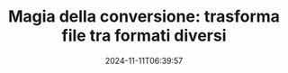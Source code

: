 ---
############################# Static ##########################
layout: "family"
date: 2024-11-11T06:39:57
draft: false

product: "Conversion"
product_tag: "conversion"

############################# Head ############################
head_title: "API del Convertitore di File | API On Premise e servizio online"
head_description: "Converti facilmente e gratuitamente file Word, PDF, Excel, PowerPoint o immagine"

############################# Header ##########################
title: "Magia della conversione: trasforma file tra formati diversi"
description: |
  Converti senza sforzo documenti da vari formati di origine a diversi formati di destinazione. Goditi una vasta gamma di conversioni supportate senza software aggiuntivo, come MS Office, Apache Open Office, Adobe Acrobat Reader e altro ancora.

  Carica documenti da varie fonti, inclusi file, flussi, URL, server FTP, Amazon S3, Azure Blob Storage e altro ancora.

  Utilizza qualsiasi tipo di memorizzazione nella cache, come Amazon S3, Dropbox, Google Drive, Windows Azure, Redis o altri, implementando le interfacce necessarie.

############################# Platforms ############################
supported_platforms:
  enable: true  
  head_title: "Scegli la tua piattaforma"
  title: "Piattaforme supportate"
  description: "La libreria GroupDocs.Conversion supporta i seguenti sistemi operativi e framework"
  details_link_title: "Per saperne di più"
  items:
    # supported_platforms loop
    - title: ".NET"
      description: "GroupDocs.Conversion for .NET"
      color: "blue"
      tag: "net"
      link: "/conversion/net/"
      features_link: "https://docs.groupdocs.com/conversion/net/system-requirements/"
      features:
        # features loop
        - content: ".NET Framework 4.6.2+  <br>  .NET Core 3.1  <br>  .NET 6+"
          rows: "3"
        # features loop
        - content: "Windows, Linux"
          rows: "1"
        # features loop
        - content: "Più di 3.000 coppie di conversione"
          rows: "1"        
    
    # supported_platforms loop
    - title: "Java"
      description: "GroupDocs.Conversion for Java"
      color: "red"
      tag: "java"
      link: "/conversion/java/"
      features_link: "https://docs.groupdocs.com/conversion/java/system-requirements/"
      features:
        # features loop
        - content: "J2SE 8.0 (1.8)+"
          rows: "3"
        # features loop
        - content:  "Windows, Linux, macOS"
          rows: "1"       
        # features loop
        - content: "Più di 3.000 coppie di conversione"
          rows: "1"        

    # supported_platforms loop
    - title: "Node.js"
      description: "GroupDocs.Conversion for Node.js"
      color: "green"
      tag: "nodejs-java"
      link: "/conversion/nodejs-java/"
      features_link: "https://docs.groupdocs.com/conversion/nodejs-java/system-requirements/"
      features:
        # features loop
        - content: "Node.js 16+  <br>  and J2SE 8.0 (1.8)+"
          rows: "3"
        # features loop
        - content:  "Windows, Linux, macOS"
          rows: "1"
        # features loop
        - content:  "Più di 3.000 coppie di conversione"
          rows: "1"

    # supported_platforms loop
    - title: "Python"
      description: "GroupDocs.Conversion for Python"
      color: "yellow"
      tag: "python-net"
      link: "/conversion/python-net/"
      features_link: "https://docs.groupdocs.com/conversion/python-net/system-requirements/"
      features:
        # features loop
        - content: "Python 3.9+  <br>  and .Net 6+"
          rows: "3"
        # features loop
        - content:  "Windows, macOS"
          rows: "1"
        # features loop
        - content:  "Più di 3.000 coppie di conversione"
          rows: "1"


############################# Features ############################

features:
  enable: true
  title: "Set di funzionalità di GroupDocs.Conversion"
  description: "API per convertire file tra tipi multipli come HTML, PDF, Word, Excel, PNG e molti altri senza software di terze parti."

  items:
    # feature loop
    - icon: "convert"
      title: "Converti documenti e immagini"
      content: "Trasforma file da diverse fonti in vari formati di destinazione."

    # feature loop
    - icon: "password"
      title: "Apri documenti protetti"
      content: "Specificare una password per aprire documenti crittografati."

    # feature loop
    - icon: "load"
      title: "Carica file da qualsiasi luogo"
      content: "Carica documenti da vari file, URL, server FTP, Amazon S3 e altro ancora."
    
    # feature loop
    - icon: "settings"
      title: "Gestisci impostazioni di output"
      content: "Ruota e riordina pagine, specifica se rendere note e commenti."


############################# Code samples ############################
code_samples:
  enable: true
  title: "Esempi di codice di GroupDocs.Conversion"
  description: "Alcuni casi d'uso delle operazioni tipiche di GroupDocs.Conversion in C#, Java, TypeScript, Python"
  items:
    # code sample loop
    - title: "Converti PDF in DOCX in poche righe di codice"
      content: |
       Con GroupDocs.Conversion, puoi convertire un file PDF in DOCX senza sforzo - tutto ciò di cui hai bisogno sono solo un paio di righe di codice. Non richiede nemmeno software di terze parti come Microsoft Word o Adobe Acrobat. Ecco un esempio di come può essere raggiunto:
      samples:
        - language: "C#"
          color: "blue"
          content: |
            ```csharp {style=abap}   
            // Carica il file PDF di origine
            using (var converter = new GroupDocs.Conversion.Converter("sample.pdf"))
            {
                // Imposta le opzioni di conversione per il formato DOCX
                var options = new WordProcessingConvertOptions();
                // Converti in formato DOCX
                converter.Convert("converted.docx", options);
            }
            ```
        - language: "Java"
          color: "red"
          content: |
            ```java {style=abap}   
            import com.groupdocs.conversion.Converter;
            import com.groupdocs.conversion.options.convert.WordProcessingConvertOptions;
            ...
            // Carica il file PDF di origine
            Converter converter = new Converter("sample.pdf");
            // Imposta le opzioni di conversione per il formato DOCX
            WordProcessingConvertOptions options = new WordProcessingConvertOptions();
            // Converti in formato DOCX
            converter.convert("converted.docx", options);
            ```
        - language: "TypeScript"
          color: "green"
          content: |
            ```javascript {style=abap}  
            // Carica il file PDF di origine
            const converter = new groupdocs.conversion.Converter("sample.pdf");
            // Imposta le opzioni di conversione per il formato DOCX
            const options = new groupdocs.conversion.WordProcessingConvertOptions();
            // Converti in formato DOCX
            converter.convert("converted.docx", options);
            ```
        - language: "Python"
          color: "yellow"
          content: |
            ```python {style=abap}  
            # Carica il file PDF di origine
            converter = Converter("sample.pdf")
            # Imposta le opzioni di conversione per il formato DOCX
            convert_options = WordProcessingConvertOptions()
            # Converti in formato DOCX
            converter.convert("converted.docx", convert_options);
            ```


############################# Formats ############################
formats:
  enable: true
  title:  "Più di 60 formati di file supportati"
  description: "GroupDocs.Conversion supporta operazioni con i formati di file più popolari."


############################# Metrics ############################

metrics:
  enable: true
  title: "Metriche approfondite e insights statistici"
  description: "Approfondisci una dettagliata analisi delle nostre cifre chiave, fornendo metriche e insights statistici esaustivi sui nostri successi, impatto e crescita."

  items:
    # metrics loop
    - number: "3K+"
      title: "Coppie di conversione supportate"
      content: "Converti facilmente file tra migliaia di coppie supportate - Microsoft Office, PDF, immagini, video, audio e database. Fornisci agli utenti la possibilità di trasformare senza soluzione di continuità tipi di file diversi per flessibilità e comodità."
    # metrics loop
    - number: "1.0M"
      title: "Download di NuGet"
      content: "Unisciti ai nostri utenti soddisfatti che hanno scelto il nostro pacchetto NuGet. La nostra soluzione è diventata una risorsa affidabile e ampiamente adottata nella comunità degli sviluppatori, fornendo un'integrazione senza soluzione di continuità e funzionalità preziose per innumerevoli progetti."

    # metrics loop
    - number: "10+"
      title: "Librerie"
      content: "Il nostro prodotto include oltre 10 librerie, offrendo funzionalità avanzate per ottimizzare le prestazioni. Queste librerie sono progettate per soddisfare diverse esigenze di sviluppo con capacità senza pari."
    
    # metrics loop
    - number: "100+"
      title: "Clienti soddisfatti"
      content: "Basandoci sull'eccellenza, il nostro prodotto ha guadagnato la fiducia di oltre 100 clienti entusiasti che si affidano alle sue robuste funzionalità e alla sua affidabilità. Trova il successo e l'efficienza con la nostra soluzione innovativa."


############################# Customers ############################
# logo size X1 => 170:70  X2 => 340 : 140

customers:
  enable: true
  title: "I nostri clienti soddisfatti"
  description: "Le librerie GroupDocs sono utilizzate da marchi di fama mondiale e rinomati in tutto il mondo."

  items:
    # customers loop
    - title: "BenQ Corporation"
      logo: "benq"
    # customers loop
    - title: "Nasdaq Stock Market"
      logo: "nasdaq"
    # customers loop
    - title: "AT&T Inc."
      logo: "att"
    # customers loop
    - title: "AstraZeneca"
      logo: "astrazeneca"
    # customers loop
    - title: "Central Bank of Argentina"
      logo: "argentinacentralbank"
    # customers loop
    - title: "Roche Holding AG"
      logo: "roche"
    # customers loop
    - title: "Capita"
      logo: "capita"
    # customers loop
    - title: "Axa S.A."
      logo: "axa"
    # customers loop
    - title: "Instructure Inc."
      logo: "instructure"
     # customers loop
    - title: "Wipro"
      logo: "wipro"



############################# Actions ############################

actions:
  enable: true
  title: "Pronto per iniziare?"
  description: "Prova gratuitamente le funzionalità di GroupDocs.Conversion o richiedi una licenza"

  items:
    #  loop
    - title: ".NET"
      link: "/conversion/net/"
      color: "blue"
    #  loop
    - title: "Java"
      link: "/conversion/java/"
      color: "red"
    #  loop
    - title: "Node.js"
      link: "/conversion/nodejs-java/"
      color: "green"
    #  loop
    - title: "Python"
      link: "/conversion/python-net/"
      color: "yellow"


############################# Faq ############################

faq:
  enable: true
  title: "Domande e preoccupazioni comuni"
  description: "Trova risposte a domande comuni nella nostra sezione FAQ per affrontare rapidamente le tue domande e preoccupazioni."

  items:
    #  loop
    - question: "Posso valutare i prodotti GroupDocs prima dell'acquisto?"
      answer: |
        Sì! Tutti i prodotti GroupDocs hanno una versione di valutazione senza rischi disponibile. Incoraggiamo vivamente gli sviluppatori a scaricare e provare le nostre API prima dell'acquisto per assicurarsi che soddisfino al 100% le tue esigenze.
    #  loop
    - question: "GroupDocs fa dimostrazioni dei prodotti?"
      answer: |
        No, il nostro focus è sulle nostre API e sulla creazione dei prodotti più funzionali e stabili possibile. Offriamo trial completamente funzionali e gratuiti sotto forma di [licenza temporanea](https://purchase.groupdocs.com/temporary-license/) così puoi testare il prodotto da solo.
    #  loop
    - question: "Dove posso scaricare il prodotto?"
      answer: |
        Tutti i prodotti sono disponibili per il download dal [sito web](https://releases.groupdocs.com). Non inviamo copie fisiche del nostro software per posta.    
    #  loop
    - question: "Le licenze per sviluppatori di GroupDocs sono per utente o per utente nominato?"
      answer: |
        Le licenze per sviluppatori di GroupDocs sono per utente, non per utente nominato. Comprendiamo che i membri di un team di sviluppo possono cambiare nel tempo e che non è pratico dover aggiornare la licenza ogni volta che ciò accade.
    #  loop
    - question: "Abbiamo bisogno di una licenza separata per il nostro server di build o CI (Continuous Integration)?"
      answer: |
        No, siamo felici che i clienti utilizzino i prodotti GroupDocs su un solo server per scopi di sviluppo senza costi aggiuntivi. Questa installazione non dovrebbe essere utilizzata per eludere i termini di licenza del tuo accordo con GroupDocs e dovrebbe rispettare eventuali limitazioni di redistribuzione o posizione imposte dalla tua licenza acquistata.

############################# Cloud ############################

cloud_links:
  enable: true
  title: "API REST di conversione file a basso codice di GroupDocs.Conversion"
  description: "Accelerare la conversione di documenti o immagini in qualsiasi tipo di applicazione con la nostra API REST basata su cloud"

  items:
    #  loop
    - icon: "groupdocs_conversion-for-curl"
      title: "GroupDocs.Conversion Cloud for cURL"
      link: "https://products.groupdocs.cloud/conversion/curl"
      content: "Sfrutta l'API RESTful di conversione file cURL per convertire senza sforzo una varietà di formati di file, tra cui Microsoft Office, PDF, Email, Project, HTML e altro ancora, all'interno delle tue applicazioni."
    #  loop
    - icon: "groupdocs_conversion-for-net"
      title: "GroupDocs.Conversion Cloud for .NET"
      link: "https://products.groupdocs.cloud/conversion/net"
      content: "Utilizza l'API REST di conversione file .NET per la conversione senza soluzione di continuità di Microsoft Office, PDF, Email, Project, HTML e vari formati di file comuni su qualsiasi piattaforma con il Cloud SDK."
    #  loop
    - icon: "groupdocs_conversion-for-java"
      title: "GroupDocs.Conversion Cloud for Java"
      link: "https://products.groupdocs.cloud/conversion/java"
      content: "Migliora le tue applicazioni Java basate su cloud con capacità avanzate di conversione di documenti, accessibili su qualsiasi piattaforma in grado di effettuare chiamate API REST."

############################# Apps ############################

app_links:
  enable: true
  title: "Applicazioni GroupDocs.Conversion NoCode"
  description: "Applicazione online che ti consente di convertire oltre 100 formati di file popolari nel browser"

  items:
    #  loop
    - icon: "groupdocs_conversion-app"
      title: "GroupDocs.Conversion <br> Total"
      link: "https://products.groupdocs.app/conversion/total"
      content: "Converti senza sforzo oltre centinaia di formati in PDF, XLSX, DOCX, XPS, HTML e altro ancora con facilità."

    #  loop
    - icon: "groupdocs_words-app"
      title:  "GroupDocs.Conversion <br> DOC to XLS"
      link: "https://products.groupdocs.app/conversion/doc-to-xls"
      content: "Applicazione online gratuita per la conversione di DOC in formato XLS direttamente dal tuo browser web."

    #  loop
    - icon: "groupdocs_pdf-app"
      title:  "GroupDocs.Conversion <br> PDF to DOCX"
      link: "https://products.groupdocs.app/conversion/pdf-to-docx"
      content: "Converti facilmente i tuoi documenti PDF in formato Word (DOCX) caricandoli tramite la nostra interfaccia utente amichevole."
    

---